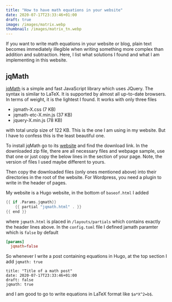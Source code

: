 ```yaml
---
title: "How to have math equations in your website"
date: 2020-07-17T23:33:46+01:00
draft: true
image: /images/matrix.webp
thumbnail: /images/matrix_tn.webp
---
```

If you want to write math equations in your website or blog, plain text becomes immediately illegible when
writing something more complex than addition and subtraction. Here, I list what solutions I found and what
I am implementing in this website.

## jqMath

[jqMath](https://mathscribe.com/author/jqmath.html) is a simple and fast JavaScript library which uses
JQuery. The syntax is similar to LaTeX. It is supported
by almost all up-to-date browsers. In terms of weight, it is the lightest I found. It works with only
three files

* jqmath-X.css (7 KB)
* jqmath-etc-X.min.js (37 KB)
* jquery-X.min.js (78 KB)

with total unzip size of 122 KB. This is the one I am using in my website. But I have to confess
this is the least beautiful one.

To install jqMath go to its [website](https://mathscribe.com/author/jqmath.html) and find the download link.
In the downloaded zip file, there are all necessary files and webpage sample, use that one or just copy the below lines in the <head> section of your page. Note, the version
of files I used maybe different to yours.

<meta charset="utf-8">
<link rel="stylesheet" href="/css/jqmath-0.4.3.css">
<script src="/js/jquery-1.4.3.min.js"></script>
<script src="/js/jqmath-etc-0.4.6.min.js" charset="utf-8"></script>

Then copy the downloaded files (only ones mentioned above) into their directories in the root of the website.
For Wordpress, you need a plugin to write in the header of pages.

My website is a Hugo website, in the bottom of `baseof.html` I added

```go
{{ if .Params.jqmath}}
    {{ partial "jqmath.html" . }}
{{ end }}
```

where `jqmath.html` is placed in `/layouts/partials` which contains exactly the header lines above.
In the `config.toml` file I defined jamath paramter which is `false` by default

```toml
[params]
  jqmath=false
```

So whenever I write a post containing equations in Hugo, at the top section I add `jqmath: true`

```
title: "Title of a math post"
date: 2020-07-17T23:33:46+01:00
draft: false
jqmath: true
```
and I am good to go to write equations in LaTeX format like `$a*X^2=b$`.
